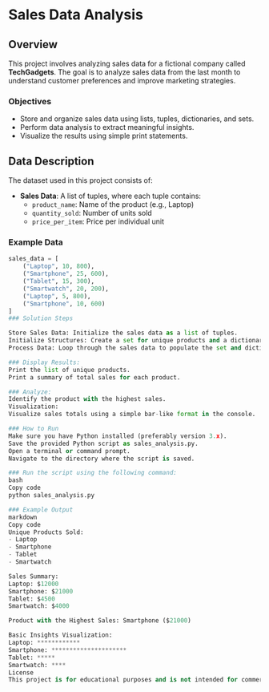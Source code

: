 # Sales Data Analysis

## Overview

This project involves analyzing sales data for a fictional company called **TechGadgets**. The goal is to analyze sales data from the last month to understand customer preferences and improve marketing strategies.

### Objectives
- Store and organize sales data using lists, tuples, dictionaries, and sets.
- Perform data analysis to extract meaningful insights.
- Visualize the results using simple print statements.

## Data Description

The dataset used in this project consists of:
- **Sales Data**: A list of tuples, where each tuple contains:
  - `product_name`: Name of the product (e.g., Laptop)
  - `quantity_sold`: Number of units sold
  - `price_per_item`: Price per individual unit

### Example Data
```python
sales_data = [
    ("Laptop", 10, 800),
    ("Smartphone", 25, 600),
    ("Tablet", 15, 300),
    ("Smartwatch", 20, 200),
    ("Laptop", 5, 800), 
    ("Smartphone", 10, 600)
]
### Solution Steps

Store Sales Data: Initialize the sales data as a list of tuples.
Initialize Structures: Create a set for unique products and a dictionary for total sales.
Process Data: Loop through the sales data to populate the set and dictionary.

### Display Results:
Print the list of unique products.
Print a summary of total sales for each product.

### Analyze:
Identify the product with the highest sales.
Visualization:
Visualize sales totals using a simple bar-like format in the console.

### How to Run
Make sure you have Python installed (preferably version 3.x).
Save the provided Python script as sales_analysis.py.
Open a terminal or command prompt.
Navigate to the directory where the script is saved.

### Run the script using the following command:
bash
Copy code
python sales_analysis.py

### Example Output
markdown
Copy code
Unique Products Sold:
- Laptop
- Smartphone
- Tablet
- Smartwatch

Sales Summary:
Laptop: $12000
Smartphone: $21000
Tablet: $4500
Smartwatch: $4000

Product with the Highest Sales: Smartphone ($21000)

Basic Insights Visualization:
Laptop: ************
Smartphone: *********************
Tablet: *****
Smartwatch: ****
License
This project is for educational purposes and is not intended for commercial use.
